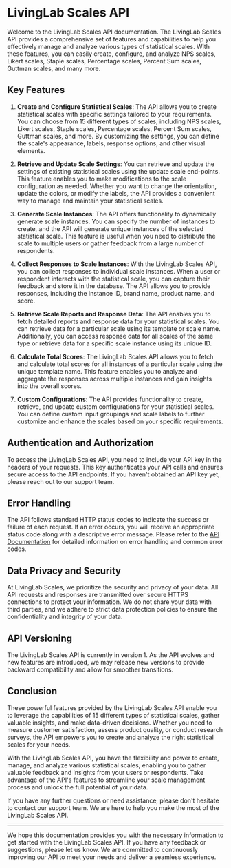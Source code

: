 # LivingLab Scales API

Welcome to the LivingLab Scales API documentation. The LivingLab Scales API provides a comprehensive set of features and capabilities to help you effectively manage and analyze various types of statistical scales. With these features, you can easily create, configure, and analyze NPS scales, Likert scales, Staple scales, Percentage scales, Percent Sum scales, Guttman scales, and many more.

## Key Features

1. **Create and Configure Statistical Scales**: The API allows you to create statistical scales with specific settings tailored to your requirements. You can choose from 15 different types of scales, including NPS scales, Likert scales, Staple scales, Percentage scales, Percent Sum scales, Guttman scales, and more. By customizing the settings, you can define the scale's appearance, labels, response options, and other visual elements.

2. **Retrieve and Update Scale Settings**: You can retrieve and update the settings of existing statistical scales using the update scale end-points. This feature enables you to make modifications to the scale configuration as needed. Whether you want to change the orientation, update the colors, or modify the labels, the API provides a convenient way to manage and maintain your statistical scales.

3. **Generate Scale Instances**: The API offers functionality to dynamically generate scale instances. You can specify the number of instances to create, and the API will generate unique instances of the selected statistical scale. This feature is useful when you need to distribute the scale to multiple users or gather feedback from a large number of respondents.

4. **Collect Responses to Scale Instances**: With the LivingLab Scales API, you can collect responses to individual scale instances. When a user or respondent interacts with the statistical scale, you can capture their feedback and store it in the database. The API allows you to provide responses, including the instance ID, brand name, product name, and score.

5. **Retrieve Scale Reports and Response Data**: The API enables you to fetch detailed reports and response data for your statistical scales. You can retrieve data for a particular scale using its template or scale name. Additionally, you can access response data for all scales of the same type or retrieve data for a specific scale instance using its unique ID.

6. **Calculate Total Scores**: The LivingLab Scales API allows you to fetch and calculate total scores for all instances of a particular scale using the unique template name. This feature enables you to analyze and aggregate the responses across multiple instances and gain insights into the overall scores.

7. **Custom Configurations**: The API provides functionality to create, retrieve, and update custom configurations for your statistical scales. You can define custom input groupings and scale labels to further customize and enhance the scales based on your specific requirements.

## Authentication and Authorization

To access the LivingLab Scales API, you need to include your API key in the headers of your requests. This key authenticates your API calls and ensures secure access to the API endpoints. If you haven't obtained an API key yet, please reach out to our support team.

## Error Handling

The API follows standard HTTP status codes to indicate the success or failure of each request. If an error occurs, you will receive an appropriate status code along with a descriptive error message. Please refer to the [API Documentation](https://documenter.getpostman.com/view/27724787/2s93mBvJ51#29647737-190c-4990-a117-21369355150c) for detailed information on error handling and common error codes.

## Data Privacy and Security

At LivingLab Scales, we prioritize the security and privacy of your data. All API requests and responses are transmitted over secure HTTPS connections to protect your information. We do not share your data with third parties, and we adhere to strict data protection policies to ensure the confidentiality and integrity of your data.

## API Versioning

The LivingLab Scales API is currently in version 1. As the API evolves and new features are introduced, we may release new versions to provide backward compatibility and allow for smoother transitions.

## Conclusion

These powerful features provided by the LivingLab Scales API enable you to leverage the capabilities of 15 different types of statistical scales, gather valuable insights, and make data-driven decisions. Whether you need to measure customer satisfaction, assess product quality, or conduct research surveys, the API empowers you to create and analyze the right statistical scales for your needs.

With the LivingLab Scales API, you have the flexibility and power to create, manage, and analyze various statistical scales, enabling you to gather valuable feedback and insights from your users or respondents. Take advantage of the API's features to streamline your scale management process and unlock the full potential of your data.

If you have any further questions or need assistance, please don't hesitate to contact our support team. We are here to help you make the most of the LivingLab Scales API.

---

We hope this documentation provides you with the necessary information to get started with the LivingLab Scales API. If you have any feedback or suggestions, please let us know. We are committed to continuously improving our API to meet your needs and deliver a seamless experience.
